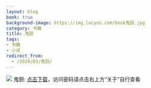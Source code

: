 ```yaml
---
layout: blog
book: true
background-image: https://img.locyoo.com/book鬼厨.jpg
category: 书籍
title: 鬼厨
tags:
- 书籍
- 小说
redirect_from:
  - /2024/03/鬼厨/
---
```

![](https://img.locyoo.com/book鬼厨.jpg)
鬼厨: <a name = "ref1" href="https://089m.com/f/50983618-1314481430-0a8d82?p=3619">点击下载</a>，访问密码请点击右上方“关于”自行查看